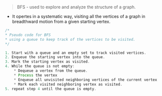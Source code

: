 > BFS - used to explore and analyze the structure of a graph.

* It opertes in a systematic way, visiting all the vertices of a graph in breadthward motion from a given starting vertex.

```java
/*
* Pseudo code for BFS
* using a queue to keep track of the vertices to be visited.
*/

1. Start with a queue and an empty set to track visited vertices.
2. Enqueue the starting vertex into the queue.
3. Mark the starting vertex as visited.
4. While the queue is not empty:
	* Dequeue a vertex from the queue.
	* Process the vertex
	* Enqueue all unvisited neighboring vertices of the current vertex.
	* Mark each visited neighboring vertex as visited.
5. repeat step 4 until the queue is empty.
```
